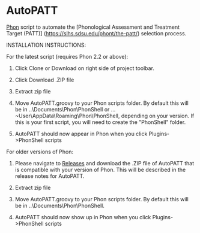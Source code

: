 # AutoPATT
[Phon](http://www.phon.ca) script to automate the [Phonological Assessment and Treatment Target (PATT)] (https://slhs.sdsu.edu/phont/the-patt/) selection process.

INSTALLATION INSTRUCTIONS:

For the latest script (requires Phon 2.2 or above):
1. Click Clone or Download on right side of project toolbar.

2. Click Download .ZIP file

3. Extract zip file

4. Move AutoPATT.groovy to your Phon scripts folder. By default this will be in ..\Documents\Phon\PhonShell or ... ~User\AppData\Roaming\Phon\PhonShell, depending on your version. If this is your first script, you will need to create the "PhonShell" folder.

5. AutoPATT should now appear in Phon when you click Plugins->PhonShell scripts

For older versions of Phon:
1. Please navigate to [Releases](https://github.com/rayamberg/AutoPATT/releases) and download the .ZIP file of AutoPATT that is compatible with your version of Phon. This will be described in the release notes for AutoPATT.

2. Extract zip file

3. Move AutoPATT.groovy to your Phon scripts folder. By default this will be in ..\Documents\Phon\PhonShell.

4. AutoPATT should now show up in Phon when you click Plugins->PhonShell scripts
